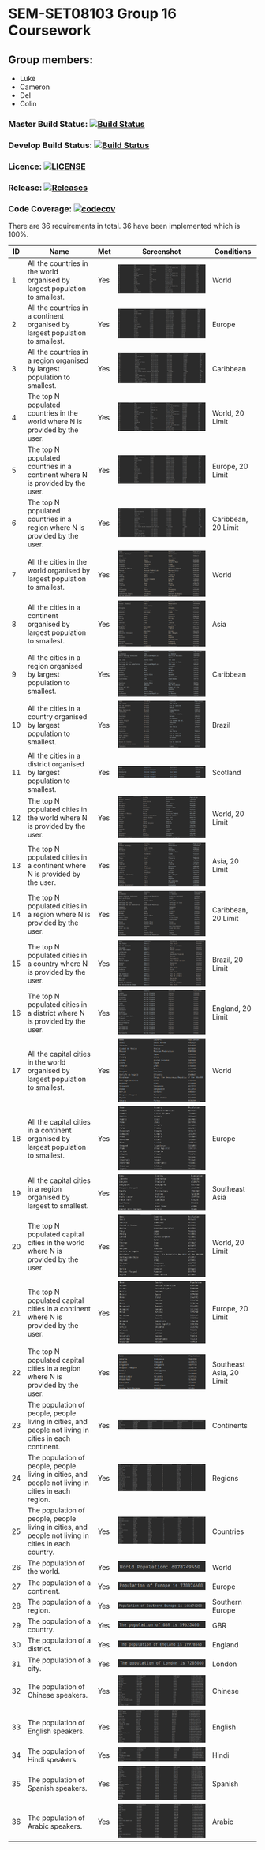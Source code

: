# SEM-SET08103 Group 16 Coursework

## Group members:
* Luke
* Cameron
* Del
* Colin

### Master Build Status: [![Build Status](https://travis-ci.com/CamyH/SEM-SET08103.svg?branch=master)](https://travis-ci.com/CamyH/SEM-SET08103)
### Develop Build Status: [![Build Status](https://travis-ci.com/CamyH/SEM-SET08103.svg?branch=develop)](https://travis-ci.com/CamyH/SEM-SET08103)
### Licence: [![LICENSE](https://img.shields.io/github/license/CamyH/SEM-SET08103.svg?style=flat-square)](https://github.com/CamyH/SEM-SET08103/blob/master/LICENSE)
### Release: [![Releases](https://img.shields.io/github/release/CamyH/SEM-SET08103/all.svg?style=flat-square)](https://github.com/CamyH/SEM-SET08103/releases)
### Code Coverage: [![codecov](https://codecov.io/gh/Luke270601/SEM-SET08103/branch/main/graph/badge.svg?token=QK606W70E9)](https://codecov.io/gh/Luke270601/SEM-SET08103)

There are 36 requirements in total. 36 have been implemented which is 100%. 

| ID | Name | Met | Screenshot | Conditions |
| --- | --- | --- | --- | --- |
| 1 | All the countries in the world organised by largest population to smallest. | Yes | ![](screenshots/1.png) | World |
| 2 | All the countries in a continent organised by largest population to smallest. | Yes | ![](screenshots/2.png) | Europe |
| 3 | All the countries in a region organised by largest population to smallest. | Yes | ![](screenshots/3.png) | Caribbean |
| 4 | The top N populated countries in the world where N is provided by the user. | Yes | ![](screenshots/4.png) | World, 20 Limit |
| 5 | The top N populated countries in a continent where N is provided by the user. | Yes | ![](screenshots/5.png) | Europe, 20 Limit |
| 6 | The top N populated countries in a region where N is provided by the user. | Yes | ![](screenshots/6.png) | Caribbean, 20 Limit |
| 7 | All the cities in the world organised by largest population to smallest. | Yes | ![](screenshots/7.png) | World |
| 8 | All the cities in a continent organised by largest population to smallest. | Yes | ![](screenshots/8.png) | Asia |
| 9 | All the cities in a region organised by largest population to smallest. | Yes | ![](screenshots/9.png) | Caribbean |
| 10 | All the cities in a country organised by largest population to smallest. | Yes | ![](screenshots/10.png) | Brazil |
| 11 | All the cities in a district organised by largest population to smallest. | Yes | ![](screenshots/11.png) | Scotland |
| 12 | The top N populated cities in the world where N is provided by the user. | Yes | ![](screenshots/12.png) | World, 20 Limit |
| 13 | The top N populated cities in a continent where N is provided by the user. | Yes |![](screenshots/13.png)  | Asia, 20 Limit |
| 14 | The top N populated cities in a region where N is provided by the user. | Yes | ![](screenshots/14.png) | Caribbean, 20 Limit |
| 15 | The top N populated cities in a country where N is provided by the user. | Yes | ![](screenshots/15.png) | Brazil, 20 Limit |
| 16 | The top N populated cities in a district where N is provided by the user. | Yes | ![](screenshots/16.png) | England, 20 Limit |
| 17 | All the capital cities in the world organised by largest population to smallest. | Yes | ![](screenshots/17.png) | World |
| 18 | All the capital cities in a continent organised by largest population to smallest. | Yes |![](screenshots/18.png)  | Europe |
| 19 | All the capital cities in a region organised by largest to smallest. | Yes | ![](screenshots/19.png) | Southeast Asia |
| 20 | The top N populated capital cities in the world where N is provided by the user. | Yes | ![](screenshots/20.png) | World, 20 Limit |
| 21 | The top N populated capital cities in a continent where N is provided by the user. | Yes | ![](screenshots/21.png) | Europe, 20 Limit |
| 22 | The top N populated capital cities in a region where N is provided by the user. | Yes | ![](screenshots/22.png) | Southeast Asia, 20 Limit |
| 23 | The population of people, people living in cities, and people not living in cities in each continent. | Yes | ![](screenshots/23.png) | Continents |
| 24 | The population of people, people living in cities, and people not living in cities in each region. | Yes  | ![](screenshots/24.png) | Regions |
| 25 | The population of people, people living in cities, and people not living in cities in each country. | Yes | ![](screenshots/25.png) | Countries |
| 26 | The population of the world. | Yes  | ![](screenshots/26.png) | World |
| 27 | The population of a continent. | Yes | ![](screenshots/27.png) | Europe |
| 28 | The population of a region. | Yes | ![](screenshots/28.png) | Southern Europe |
| 29 | The population of a country. | Yes | ![](screenshots/29.png) | GBR |
| 30 | The population of a district. | Yes | ![](screenshots/30.png) | England |
| 31 | The population of a city. | Yes | ![](screenshots/31.png)| London |
| 32 | The population of Chinese speakers. | Yes | ![](screenshots/32.png) | Chinese |
| 33 | The population of English speakers. | Yes | ![](screenshots/33.png) | English |
| 34 | The population of Hindi speakers. | Yes | ![](screenshots/34.png) | Hindi |
| 35 | The population of Spanish speakers. | Yes | ![](screenshots/35.png) | Spanish |
| 36 | The population of Arabic speakers. | Yes | ![](screenshots/36.png) | Arabic |
